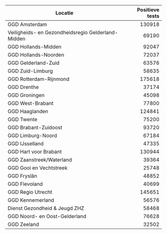 | Locatie | Positieve tests |
|---------|----------------:|
| GGD Amsterdam                            | 130918 |
| Veiligheids- en Gezondheidsregio Gelderland-Midden | 69190 |
| GGD Hollands-Midden                      | 92047 |
| GGD Hollands-Noorden                     | 72037 |
| GGD Gelderland-Zuid                      | 63576 |
| GGD Zuid-Limburg                         | 58635 |
| GGD Rotterdam-Rijnmond                   | 175618 |
| GGD Drenthe                              | 37174 |
| GGD Groningen                            | 45098 |
| GGD West-Brabant                         | 77800 |
| GGD Haaglanden                           | 124841 |
| GGD Twente                               | 75200 |
| GGD Brabant-Zuidoost                     | 93720 |
| GGD Limburg-Noord                        | 67184 |
| GGD IJsselland                           | 47335 |
| GGD Hart voor Brabant                    | 130944 |
| GGD Zaanstreek/Waterland                 | 39364 |
| GGD Gooi en Vechtstreek                  | 25748 |
| GGD Fryslân                              | 48852 |
| GGD Flevoland                            | 40699 |
| GGD Regio Utrecht                        | 145651 |
| GGD Kennemerland                         | 56576 |
| Dienst Gezondheid & Jeugd ZHZ            | 58468 |
| GGD Noord- en Oost-Gelderland            | 76628 |
| GGD Zeeland                              | 32502 |
